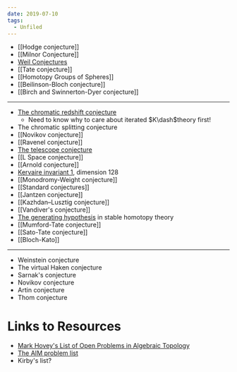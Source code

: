 ```yaml
---
date: 2019-07-10
tags: 
  - Unfiled
---
```


- [[Hodge conjecture]]
- [[Milnor Conjecture]]
- [Weil Conjectures](Subjects/Weil%20Conjectures.md)
- [[Tate conjecture]]
- [[Homotopy Groups of Spheres]]
- [[Beilinson-Bloch conjecture]]
- [[Birch and Swinnerton-Dyer conjecture]]

---

-  [The chromatic redshift conjecture](Redshift)
	- Need to know why to care about iterated $K\dash$theory first!
- The chromatic splitting conjecture
- [[Novikov conjecture]]
- [[Ravenel conjecture]]
- [The telescope conjecture](The%20telescope%20conjecture)
- [[L Space conjecture]]
- [[Arnold conjecture]] 
- [Kervaire invariant 1](Kervaire%20invariant%201.md), dimension 128
- [[Monodromy-Weight conjecture]]
- [[Standard conjectures]]
- [[Jantzen conjecture]]
- [[Kazhdan–Lusztig conjecture]]
- [[Vandiver's conjecture]]
- [The generating hypothesis](The%20generating%20hypothesis) in stable homotopy theory
- [[Mumford-Tate conjecture]]
- [[Sato-Tate conjecture]]
- [[Bloch-Kato]]

---
- Weinstein conjecture
- The virtual Haken conjecture
- Sarnak's conjecture
- Novikov conjecture
- Artin conjecture
- Thom conjecture

# Links to Resources

- [Mark Hovey's List of Open Problems in Algebraic Topology](http://mhovey.web.wesleyan.edu/problems/big.html)
- [The AIM problem list](https://aimath.org/problemlists/)
- Kirby's list?
